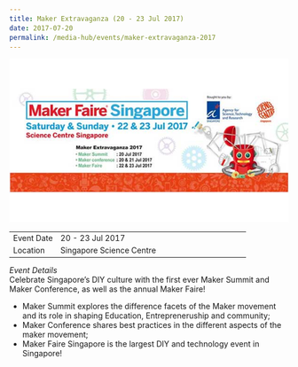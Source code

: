 ```yaml
---
title: Maker Extravaganza (20 - 23 Jul 2017)
date: 2017-07-20
permalink: /media-hub/events/maker-extravaganza-2017
---
```

![Maker Extravaganza 2017](/images/media-hub/events/till-2020/maker-extravaganza-2017.jpeg)

<table style="width:100%">
  <tr>
    <td style="width:20%">Event Date</td>	
    <td style="width:80%">20 - 23 Jul 2017</td>	
  </tr>
  <tr>
	<td>Location</td>
	<td>Singapore Science Centre</td>	
  </tr>
</table>

*Event Details*<br>	
Celebrate Singapore’s DIY culture with the first ever Maker Summit and Maker Conference, as well as the annual Maker Faire!

* Maker Summit explores the difference facets of the Maker movement and its role in shaping Education, Entrepreneruship and community;
* Maker Conference shares best practices in the different aspects of the maker movement;
* Maker Faire Singapore is the largest DIY and technology event in Singapore!


